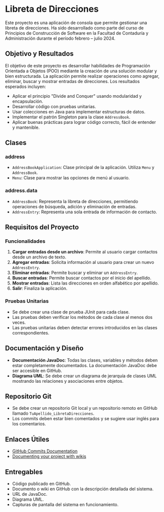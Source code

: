 # Libreta de Direcciones

Este proyecto es una aplicación de consola que permite gestionar una libreta de direcciones. Ha sido desarrollado como parte del curso de Principios de Construcción de Software en la Facultad de Contaduría y Administración durante el período febrero – julio 2024.

## Objetivo y Resultados

El objetivo de este proyecto es desarrollar habilidades de Programación Orientada a Objetos (POO) mediante la creación de una solución modular y bien estructurada. La aplicación permite realizar operaciones como agregar, eliminar, buscar y mostrar entradas de direcciones. Los resultados esperados incluyen:

- Aplicar el principio "Divide and Conquer" usando modularidad y encapsulación.
- Desarrollar código con pruebas unitarias.
- Usar colecciones en Java para implementar estructuras de datos.
- Implementar el patrón Singleton para la clase `AddressBook`.
- Aplicar buenas prácticas para lograr código correcto, fácil de entender y mantenible.

## Clases

### address

- `AddressBookApplication`: Clase principal de la aplicación. Utiliza `Menu` y `AddressBook`.
- `Menu`: Clase para mostrar las opciones de menú al usuario.

### address.data

- `AddressBook`: Representa la libreta de direcciones, permitiendo operaciones de búsqueda, adición y eliminación de entradas.
- `AddressEntry`: Representa una sola entrada de información de contacto.

## Requisitos del Proyecto

### Funcionalidades

1. **Cargar entradas desde un archivo**: Permite al usuario cargar contactos desde un archivo de texto.
2. **Agregar entradas**: Solicita información al usuario para crear un nuevo `AddressEntry`.
3. **Eliminar entradas**: Permite buscar y eliminar un `AddressEntry`.
4. **Buscar entradas**: Permite buscar contactos por el inicio del apellido.
5. **Mostrar entradas**: Lista las direcciones en orden alfabético por apellido.
6. **Salir**: Finaliza la aplicación.

### Pruebas Unitarias

- Se debe crear una clase de prueba JUnit para cada clase.
- Las pruebas deben verificar los métodos de cada clase al menos dos veces.
- Las pruebas unitarias deben detectar errores introducidos en las clases correspondientes.

## Documentación y Diseño

- **Documentación JavaDoc**: Todas las clases, variables y métodos deben estar completamente documentados. La documentación JavaDoc debe ser accesible en GitHub.
- **Diagrama UML**: Se debe crear un diagrama de jerarquía de clases UML mostrando las relaciones y asociaciones entre objetos.

## Repositorio Git

- Se debe crear un repositorio Git local y un repositorio remoto en GitHub llamado `TuApellido_LibretaDirecciones`.
- Los commits deben estar bien comentados y se sugiere usar inglés para los comentarios.


## Enlaces Útiles

- [GitHub Commits Documentation](http://borg.csueastbay.edu/~grewe/CS401/Projects/GIthubCommits.html)
- [Documenting your project with wikis](https://docs.github.com/es/communities/documenting-your-project-with-wikis/about-wikis)

## Entregables

- Código publicado en GitHub.
- Documento o wiki en GitHub con la descripción detallada del sistema.
- URL de JavaDoc.
- Diagrama UML.
- Capturas de pantalla del sistema en funcionamiento.

